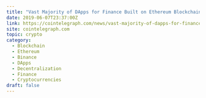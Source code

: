```yaml
---
title: "Vast Majority of DApps for Finance Built on Ethereum Blockchain"
date: 2019-06-07T23:37:00Z
link: https://cointelegraph.com/news/vast-majority-of-dapps-for-finance-built-on-ethereum-blockchain?utm_medium=RSS&utm_source=hune
site: cointelegraph.com
topic: crypto
category:
  - Blockchain
  - Ethereum
  - Binance
  - DApps
  - Decentralization
  - Finance
  - Cryptocurrencies
draft: false
---
```

